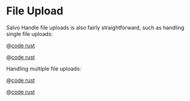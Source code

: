 # File Upload

Salvo Handle file uploads is also fairly straightforward, such as handling single file uploads:

<CodeGroup>
  <CodeGroupItem title="main.rs" active>

@[code rust](../../../codes/upload-file/src/main.rs)

  </CodeGroupItem>
  <CodeGroupItem title="Cargo.toml">

@[code rust](../../../codes/upload-file/Cargo.toml)

  </CodeGroupItem>
</CodeGroup>

Handling multiple file uploads:

<CodeGroup>
  <CodeGroupItem title="main.rs" active>

@[code rust](../../../codes/upload-files/src/main.rs)

  </CodeGroupItem>
  <CodeGroupItem title="Cargo.toml">

@[code rust](../../../codes/upload-files/Cargo.toml)

  </CodeGroupItem>
</CodeGroup>